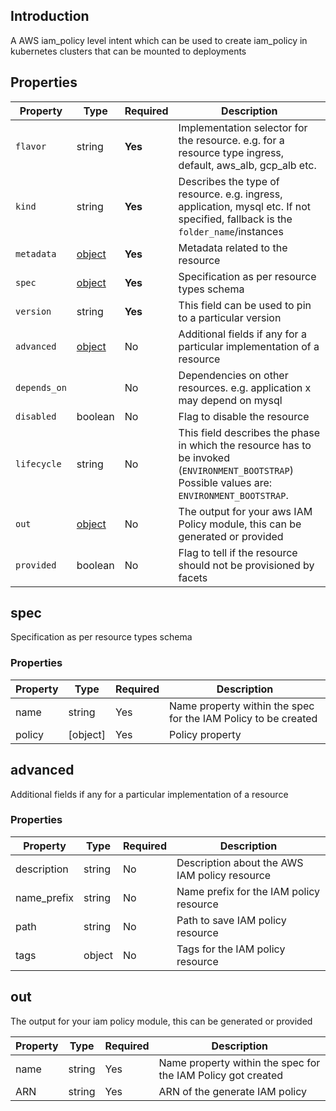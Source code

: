 ## Introduction
A AWS iam_policy level intent which can be used to create iam_policy in kubernetes clusters that can be mounted to deployments

## Properties

| Property     | Type                | Required | Description                                                                                                                                    |
|--------------|---------------------|----------|------------------------------------------------------------------------------------------------------------------------------------------------|
| `flavor`     | string              | **Yes**  | Implementation selector for the resource. e.g. for a resource type ingress, default, aws_alb, gcp_alb etc.                                     |
| `kind`       | string              | **Yes**  | Describes the type of resource. e.g. ingress, application, mysql etc. If not specified, fallback is the `folder_name`/instances                |
| `metadata`   | [object](#metadata) | **Yes**  | Metadata related to the resource                                                                                                               |
| `spec`       | [object](#spec)     | **Yes**  | Specification as per resource types schema                                                                                                     |
| `version`    | string              | **Yes**  | This field can be used to pin to a particular version                                                                                          |
| `advanced`   | [object](#advanced) | No       | Additional fields if any for a particular implementation of a resource                                                                         |
| `depends_on` |                     | No       | Dependencies on other resources. e.g. application x may depend on mysql                                                                        |
| `disabled`   | boolean             | No       | Flag to disable the resource                                                                                                                   |
| `lifecycle`  | string              | No       | This field describes the phase in which the resource has to be invoked (`ENVIRONMENT_BOOTSTRAP`) Possible values are: `ENVIRONMENT_BOOTSTRAP`. |
| `out`        | [object](#out)      | No       | The output for your aws IAM Policy  module, this can be generated or provided                                                                  |
| `provided`   | boolean             | No       | Flag to tell if the resource should not be provisioned by facets                                                                               |

## spec

Specification as per resource types schema

### Properties
| Property  | Type     | Required | Description                                                    |
|-----------|----------|----------|----------------------------------------------------------------|
| name      | string   | Yes      | Name property within the spec for the IAM Policy to be created |
| policy    | [object] | Yes      | Policy property                                                |




## advanced

Additional fields if any for a particular implementation of a resource

### Properties

| Property    | Type   | Required | Description                                   |
|-------------|--------|----------|-----------------------------------------------|
| description | string | No       | Description about the AWS IAM policy resource |
| name_prefix | string | No       | Name prefix for the IAM policy resource       |
| path        | string | No       | Path to save IAM policy resource              |
| tags        | object | No       | Tags for the IAM policy resource              |



## out

The output for your iam policy module, this can be generated or provided

| Property | Type   | Required | Description                                                  |
|----------|--------|----------|--------------------------------------------------------------|
| name     | string | Yes      | Name property within the spec for the IAM Policy got created |
| ARN      | string | Yes      | ARN of the generate IAM policy                               |


